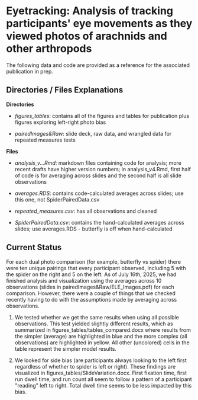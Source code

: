 # Eyetracking: Analysis of tracking participants' eye movements as they viewed photos of arachnids and other arthropods 

The following data and code are provided as a reference for the associated publication in prep.

## Directories / Files Explanations

**Directories**

- *figures_tables*: contains all of the figures and tables for publication plus figures exploring left-right photo bias

- *pairedImages&Raw*: slide deck, raw data, and wrangled data for repeated measures tests

**Files**

- *analysis_v...Rmd*: markdown files containing code for analysis; more recent drafts have higher version numbers; in analysis_v4.Rmd, first half of code is for averaging across slides and the second half is all slide observations

- *averages.RDS*: contains code-calculated averages across slides; use this one, not SpiderPairedData.csv

- *repeated_measures.csv*: has all observations and cleaned

- *SpiderPairedData.csv*: contains the hand-calculated averages across slides; use averages.RDS - butterfly is off when hand-calculated

## Current Status

For each dual photo comparison (for example, butterfly vs spider) there were ten unique pairings that every participant observed, including 5 with the spider on the right and 5 on the left. As of July 16th, 2025, we had finished analysis and visualization using the averages across 10 observations (slides in pairedImages&Raw/ELE_Images.pdf) for each comparison. However, there were a couple of things that we checked recently having to do with the assumptions made by averaging across observations. 

1. We tested whether we get the same results when using all possible observations. This test yielded slightly different results, which as summarized in figures_tables/tables_compared.docx where results from the simpler (average) are highlighted in blue and the more complex (all observations) are highlighted in yellow. All other (uncolored) cells in the table represent the simpler model results. 

2. We looked for side bias (are participants always looking to the left first regardless of whether to spider is left or right). These findings are visualized in figures_tables/SlideVariation.docx. First fixation time, first run dwell time, and run count all seem to follow a pattern of a participant "reading" left to right. Total dwell time seems to be less impacted by this bias.




